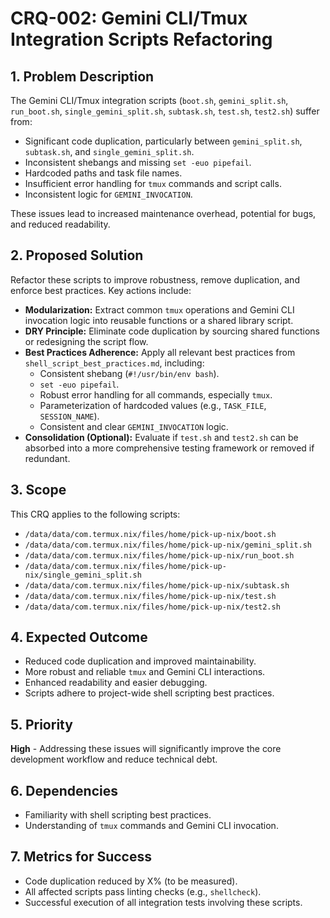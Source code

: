# CRQ-002: Gemini CLI/Tmux Integration Scripts Refactoring

## 1. Problem Description

The Gemini CLI/Tmux integration scripts (`boot.sh`, `gemini_split.sh`, `run_boot.sh`, `single_gemini_split.sh`, `subtask.sh`, `test.sh`, `test2.sh`) suffer from:

*   Significant code duplication, particularly between `gemini_split.sh`, `subtask.sh`, and `single_gemini_split.sh`.
*   Inconsistent shebangs and missing `set -euo pipefail`.
*   Hardcoded paths and task file names.
*   Insufficient error handling for `tmux` commands and script calls.
*   Inconsistent logic for `GEMINI_INVOCATION`.

These issues lead to increased maintenance overhead, potential for bugs, and reduced readability.

## 2. Proposed Solution

Refactor these scripts to improve robustness, remove duplication, and enforce best practices. Key actions include:

*   **Modularization:** Extract common `tmux` operations and Gemini CLI invocation logic into reusable functions or a shared library script.
*   **DRY Principle:** Eliminate code duplication by sourcing shared functions or redesigning the script flow.
*   **Best Practices Adherence:** Apply all relevant best practices from `shell_script_best_practices.md`, including:
    *   Consistent shebang (`#!/usr/bin/env bash`).
    *   `set -euo pipefail`.
    *   Robust error handling for all commands, especially `tmux`.
    *   Parameterization of hardcoded values (e.g., `TASK_FILE`, `SESSION_NAME`).
    *   Consistent and clear `GEMINI_INVOCATION` logic.
*   **Consolidation (Optional):** Evaluate if `test.sh` and `test2.sh` can be absorbed into a more comprehensive testing framework or removed if redundant.

## 3. Scope

This CRQ applies to the following scripts:

*   `/data/data/com.termux.nix/files/home/pick-up-nix/boot.sh`
*   `/data/data/com.termux.nix/files/home/pick-up-nix/gemini_split.sh`
*   `/data/data/com.termux.nix/files/home/pick-up-nix/run_boot.sh`
*   `/data/data/com.termux.nix/files/home/pick-up-nix/single_gemini_split.sh`
*   `/data/data/com.termux.nix/files/home/pick-up-nix/subtask.sh`
*   `/data/data/com.termux.nix/files/home/pick-up-nix/test.sh`
*   `/data/data/com.termux.nix/files/home/pick-up-nix/test2.sh`

## 4. Expected Outcome

*   Reduced code duplication and improved maintainability.
*   More robust and reliable `tmux` and Gemini CLI interactions.
*   Enhanced readability and easier debugging.
*   Scripts adhere to project-wide shell scripting best practices.

## 5. Priority

**High** - Addressing these issues will significantly improve the core development workflow and reduce technical debt.

## 6. Dependencies

*   Familiarity with shell scripting best practices.
*   Understanding of `tmux` commands and Gemini CLI invocation.

## 7. Metrics for Success

*   Code duplication reduced by X% (to be measured).
*   All affected scripts pass linting checks (e.g., `shellcheck`).
*   Successful execution of all integration tests involving these scripts.

